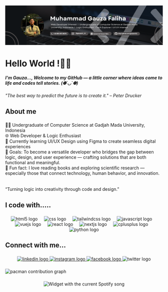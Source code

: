 ![Muhammad Gauza](img/Github.png)

# Hello World !👋😊

##### I'm Gauza..., Welcome to my GitHub — a little corner where ideas come to life and codes tell stories. (❁´◡`❁)

*"The best way to predict the future is to create it." – Peter Drucker* 



<h2 align="left">About me</h2>

###

<p align="left">👨‍💻 Undergraduate of Computer Science at Gadjah Mada University, Indonesia<br>🌐 Web Developer & Logic Enthusiast<br>🎨 Currently learning UI/UX Design using Figma to create seamless digital experiences<br>🎯 Goals: To become a versatile developer who bridges the gap between logic, design, and user experience — crafting solutions that are both functional and meaningful.<br>🎲 Fun fact: I love reading books and exploring scientific research — especially those that connect technology, human behavior, and innovation.<br><br><br>“Turning logic into creativity through code and design.”</p>

###

<h2 align="left">I code with.....</h2>

###

<div align="center">
  <img src="https://cdn.jsdelivr.net/gh/devicons/devicon/icons/html5/html5-original.svg" height="40" alt="html5 logo"  />
  <img width="12" />
  <img src="https://cdn.jsdelivr.net/gh/devicons/devicon/icons/css3/css3-original.svg" height="40" alt="css logo"  />
  <img width="12" />
  <img src="https://cdn.jsdelivr.net/gh/devicons/devicon/icons/tailwindcss/tailwindcss-original-wordmark.svg" height="40" alt="tailwindcss logo"  />
  <img width="12" />
  <img src="https://cdn.jsdelivr.net/gh/devicons/devicon/icons/javascript/javascript-original.svg" height="40" alt="javascript logo"  />
  <img width="12" />
  <img src="https://skillicons.dev/icons?i=vue" height="40" alt="vuejs logo"  />
  <img width="12" />
  <img src="https://cdn.jsdelivr.net/gh/devicons/devicon/icons/react/react-original.svg" height="40" alt="react logo"  />
  <img width="12" />
  <img src="https://cdn.jsdelivr.net/gh/devicons/devicon/icons/nextjs/nextjs-original.svg" height="40" alt="nextjs logo"  />
  <img width="12" />
  <img src="https://cdn.jsdelivr.net/gh/devicons/devicon/icons/cplusplus/cplusplus-original.svg" height="40" alt="cplusplus logo"  />
  <img width="12" />
  <img src="https://cdn.jsdelivr.net/gh/devicons/devicon/icons/python/python-original.svg" height="40" alt="python logo"  />
</div>

###

<h2 align="left">Connect with me...</h2>

###

<div align="center">
  <a href="https://www.linkedin.com/in/muhammad-gauza-faliha-61bb7737a?utm_source=share&utm_campaign=share_via&utm_content=profile&utm_medium=android_app" target="_blank">
    <img src="https://raw.githubusercontent.com/maurodesouza/profile-readme-generator/master/src/assets/icons/social/linkedin/default.svg" width="52" height="40" alt="linkedin logo"  />
  </a>
  <a href="https://www.instagram.com/gauzamf_22?igsh=ZTJ1Y2VtYmZldHZt" target="_blank">
    <img src="https://raw.githubusercontent.com/maurodesouza/profile-readme-generator/master/src/assets/icons/social/instagram/default.svg" width="52" height="40" alt="instagram logo"  />
  </a>
  <a href="https://www.facebook.com/share/16KPdEdz1T/ " target="_blank">
    <img src="https://raw.githubusercontent.com/maurodesouza/profile-readme-generator/master/src/assets/icons/social/facebook/default.svg" width="52" height="40" alt="facebook logo"  />
  </a>
  <img src="https://raw.githubusercontent.com/maurodesouza/profile-readme-generator/master/src/assets/icons/social/twitter/default.svg" width="52" height="40" alt="twitter logo"  />
</div>

###

<picture>
  <source media="(prefers-color-scheme: dark)" srcset="https://raw.githubusercontent.com/gauzamf22/gauzamf22/output/pacman-contribution-graph-dark.svg">
  <source media="(prefers-color-scheme: light)" srcset="https://raw.githubusercontent.com/gauzamf22/gauzamf22/output/pacman-contribution-graph.svg">
  <img alt="pacman contribution graph" src="https://raw.githubusercontent.com/gauzamf22/gauzamf22/output/pacman-contribution-graph.svg">
</picture>

###

<div align="center">
  <img src="https://open.spotify.com/user/317bby2zdsqxtj5tr2medfhbvtda?si=e8855ccbebee40a5?theme=dark&spin=true&scan=true&rainbow=true" alt="Widget with the current Spotify song"  />
</div>

###
